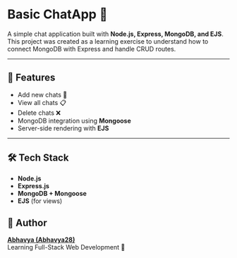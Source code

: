 # Basic ChatApp 💬

A simple chat application built with **Node.js, Express, MongoDB, and EJS**.  
This project was created as a learning exercise to understand how to connect MongoDB with Express and handle CRUD routes.

---

## 🚀 Features
- Add new chats 📝
- View all chats 📋
- Delete chats ❌
- MongoDB integration using **Mongoose**
- Server-side rendering with **EJS**

---

## 🛠️ Tech Stack
- **Node.js**
- **Express.js**
- **MongoDB + Mongoose**
- **EJS** (for views)

## 🙌 Author
[**Abhavya (Abhavya28)**](https://github.com/Abhavya28)  
Learning Full-Stack Web Development 🚀

